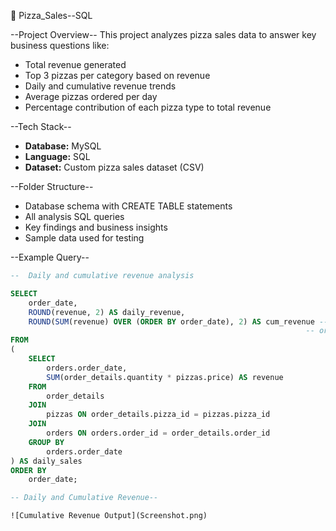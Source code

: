  🍕  Pizza_Sales--SQL

 --Project Overview--
This project analyzes pizza sales data to answer key business questions like:
- Total revenue generated
- Top 3 pizzas per category based on revenue
- Daily and cumulative revenue trends
- Average pizzas ordered per day
- Percentage contribution of each pizza type to total revenue
  

 --Tech Stack--
- **Database:** MySQL
- **Language:** SQL
- **Dataset:** Custom pizza sales dataset (CSV)
  

--Folder Structure--
- Database schema with CREATE TABLE statements
-  All analysis SQL queries
-  Key findings and business insights
-  Sample data used for testing

  
--Example Query--
```sql
--  Daily and cumulative revenue analysis

SELECT 
    order_date,
    ROUND(revenue, 2) AS daily_revenue,
    ROUND(SUM(revenue) OVER (ORDER BY order_date), 2) AS cum_revenue -- adding revenue day by day,
															      -- order by order, or month by month
FROM
(
    SELECT 
        orders.order_date,
        SUM(order_details.quantity * pizzas.price) AS revenue
    FROM 
        order_details 
    JOIN 
        pizzas ON order_details.pizza_id = pizzas.pizza_id
    JOIN 
        orders ON orders.order_id = order_details.order_id
    GROUP BY 
        orders.order_date
) AS daily_sales
ORDER BY 
    order_date;

-- Daily and Cumulative Revenue--

![Cumulative Revenue Output](Screenshot.png)

